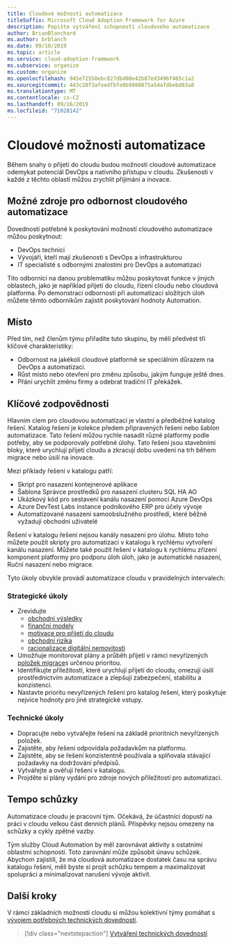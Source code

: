 ```yaml
---
title: Cloudové možnosti automatizace
titleSuffix: Microsoft Cloud Adoption Framework for Azure
description: Popište vytváření schopností cloudového automatizace
author: BrianBlanchard
ms.author: brblanch
ms.date: 09/10/2019
ms.topic: article
ms.service: cloud-adoption-framework
ms.subservice: organize
ms.custom: organize
ms.openlocfilehash: 945e72550ebc827dbd08e42b87ed3496f465c1a2
ms.sourcegitcommit: 443c28f3afeedfbfe8b9980875a54afdbebd83a8
ms.translationtype: MT
ms.contentlocale: cs-CZ
ms.lasthandoff: 09/16/2019
ms.locfileid: "71028142"
---
```

# <a name="cloud-automation-capabilities"></a>Cloudové možnosti automatizace

Během snahy o přijetí do cloudu budou možnosti cloudové automatizace odemykat potenciál DevOps a nativního přístupu v cloudu. Zkušenosti v každé z těchto oblastí můžou zrychlit přijímání a inovace.

## <a name="possible-sources-for-cloud-automation-expertise"></a>Možné zdroje pro odbornost cloudového automatizace

Dovednosti potřebné k poskytování možností cloudového automatizace můžou poskytnout:

- DevOps technici
- Vývojáři, kteří mají zkušenosti s DevOps a infrastrukturou
- IT specialisté s odbornými znalostmi pro DevOps a automatizaci

Tito odborníci na danou problematiku můžou poskytovat funkce v jiných oblastech, jako je například přijetí do cloudu, řízení cloudu nebo cloudová platforma. Po demonstraci odbornosti při automatizaci složitých úloh můžete těmto odborníkům zajistit poskytování hodnoty Automation.

## <a name="mindset"></a>Místo

Před tím, než členům týmu přiřadíte tuto skupinu, by měli předvést tři klíčové charakteristiky:

- Odbornost na jakékoli cloudové platformě se speciálním důrazem na DevOps a automatizaci.
- Růst místo nebo otevření pro změnu způsobu, jakým funguje ještě dnes.
- Přání urychlit změnu firmy a odebrat tradiční IT překážek.

## <a name="key-responsibilities"></a>Klíčové zodpovědnosti

Hlavním clem pro cloudovou automatizaci je vlastní a předběžné katalog řešení. Katalog řešení je kolekce předem připravených řešení nebo šablon automatizace. Tato řešení můžou rychle nasadit různé platformy podle potřeby, aby se podporovaly potřebné úlohy. Tato řešení jsou stavebními bloky, které urychlují přijetí cloudu a zkracují dobu uvedení na trh během migrace nebo úsilí na inovace.

Mezi příklady řešení v katalogu patří:

- Skript pro nasazení kontejnerové aplikace
- Šablona Správce prostředků pro nasazení clusteru SQL HA AO
- Ukázkový kód pro sestavení kanálu nasazení pomocí Azure DevOps
- Azure DevTest Labs instance podnikového ERP pro účely vývoje
- Automatizované nasazení samoobslužného prostředí, které běžně vyžadují obchodní uživatelé

Řešení v katalogu řešení nejsou kanály nasazení pro úlohu. Místo toho můžete použít skripty pro automatizaci v katalogu k rychlému vytvoření kanálu nasazení. Můžete také použít řešení v katalogu k rychlému zřízení komponent platformy pro podporu úloh úloh, jako je automatické nasazení, Ruční nasazení nebo migrace.

Tyto úkoly obvykle provádí automatizace cloudu v pravidelných intervalech:

### <a name="strategic-tasks"></a>Strategické úkoly

- Zrevidujte
  - [obchodní výsledky](../strategy/business-outcomes/index.md)
  - [finanční modely](../strategy/financial-models.md)
  - [motivace pro přijetí do cloudu](../strategy/motivations.md)
  - [obchodní rizika](../govern/policy-compliance/risk-tolerance.md)
  - [racionalizace digitální nemovitosti](../digital-estate/index.md)
- Umožňuje monitorovat plány a průběh přijetí v rámci nevyřízených [položek migrace](../migrate/migration-considerations/assess/release-iteration-backlog.md)s určenou prioritou.
- Identifikujte příležitosti, které urychlují přijetí do cloudu, omezují úsilí prostřednictvím automatizace a zlepšují zabezpečení, stabilitu a konzistenci.
- Nastavte prioritu nevyřízených řešení pro katalog řešení, který poskytuje nejvíce hodnoty pro jiné strategické vstupy.

### <a name="technical-tasks"></a>Technické úkoly

- Dopracujte nebo vytvářejte řešení na základě prioritních nevyřízených položek.
- Zajistěte, aby řešení odpovídala požadavkům na platformu.
- Zajistěte, aby se řešení konzistentně používala a splňovala stávající požadavky na dodržování předpisů.
- Vytvářejte a ověřují řešení v katalogu.
- Projděte si plány vydání pro zdroje nových příležitostí pro automatizaci.

## <a name="meeting-cadence"></a>Tempo schůzky

Automatizace cloudu je pracovní tým. Očekává, že účastníci dopustí na práci v cloudu velkou část denních plánů. Příspěvky nejsou omezeny na schůzky a cykly zpětné vazby.

Tým služby Cloud Automation by měl zarovnávat aktivity s ostatními oblastmi schopností. Toto zarovnání může způsobit únavu schůzek. Abychom zajistili, že má cloudová automatizace dostatek času na správu katalogu řešení, měli byste si projít schůzku tempem a maximalizovat spolupráci a minimalizovat narušení vývoje aktivit.

## <a name="next-steps"></a>Další kroky

V rámci základních možností cloudu si můžou kolektivní týmy pomáhat s [vývojem potřebných technických dovedností](./suggested-skills.md).

> [!div class="nextstepaction"]
> [Vytváření technických dovedností](./suggested-skills.md)
